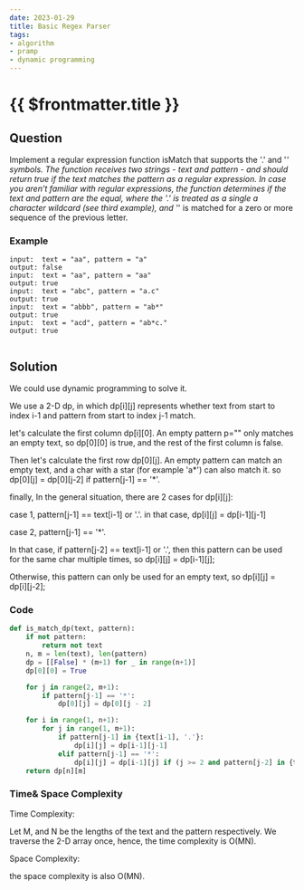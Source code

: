 ```yaml
---
date: 2023-01-29
title: Basic Regex Parser
tags:
- algorithm
- pramp 
- dynamic programming
---
```

# {{ $frontmatter.title }}

## Question

Implement a regular expression function isMatch that supports the '.' and '*' symbols. The function receives two strings - text and pattern -
and should return true if the text matches the pattern as a regular expression.
In case you aren’t familiar with regular expressions, the function determines if the text and pattern are the equal, where the '.'
is treated as a single a character wildcard (see third example), and '*' is matched for a zero or more sequence of the previous letter.


### Example
```
input:  text = "aa", pattern = "a"
output: false
input:  text = "aa", pattern = "aa"
output: true
input:  text = "abc", pattern = "a.c"
output: true
input:  text = "abbb", pattern = "ab*"
output: true
input:  text = "acd", pattern = "ab*c."
output: true


```

## Solution 

We could use dynamic programming to solve it.

We use a 2-D dp, in which dp[i][j] represents whether text from start to index i-1 and pattern from start to index j-1 match.

let's calculate the first column dp[i][0]. An empty pattern p="" only matches an empty text, so dp[0][0] is true, and the rest of the first column is false.

Then let's calculate the first row dp[0][j]. An empty pattern can match an empty text, and a char with a star (for example 'a*') can also match it.
so dp[0][j] = dp[0][j-2] if pattern[j-1] == '*'.

finally, In the general situation, there are 2 cases for dp[i][j]:

case 1, pattern[j-1] == text[i-1] or '.'. in that case, dp[i][j] = dp[i-1][j-1]

case 2, pattern[j-1] == '*'. 

In that case, 
if pattern[j-2] == text[i-1] or '.', then this pattern can be used for the same char multiple times, so dp[i][j] = dp[i-1][j];

Otherwise, this pattern can only be used for an empty text, so dp[i][j] = dp[i][j-2];








### Code
```python
def is_match_dp(text, pattern):
    if not pattern:
        return not text
    n, m = len(text), len(pattern)
    dp = [[False] * (m+1) for _ in range(n+1)]
    dp[0][0] = True

    for j in range(2, m+1):
        if pattern[j-1] == '*':
            dp[0][j] = dp[0][j - 2]

    for i in range(1, n+1):
        for j in range(1, m+1):
            if pattern[j-1] in {text[i-1], '.'}:
                dp[i][j] = dp[i-1][j-1]
            elif pattern[j-1] == '*':
                dp[i][j] = dp[i-1][j] if (j >= 2 and pattern[j-2] in {text[i-1], '.'}) else (dp[i][j-2] if j >= 2 else False)
    return dp[n][m]

```

### Time& Space Complexity

Time Complexity:

Let M, and N be the lengths of the text and the pattern respectively.
We traverse the 2-D array once, hence, the time complexity is O(MN).

Space Complexity:

the space complexity is also O(MN).
















